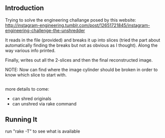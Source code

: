 ## Introduction

Trying to solve the engineering challange posed by this website:
http://instagram-engineering.tumblr.com/post/12651721845/instagram-engineering-challenge-the-unshredder

It reads in the file (provided) and breaks it up into slices (tried the part about automatically finding the breaks but not as obvious as I thought).
Along the way various info printed.

Finally, writes out all the 2-slices and then the final reconstructed image.

NOTE: Now can find where the image cylinder should be broken in order to know which slice to start with.

##

more details to come:
- can shred originals
- can unshred via rake command

## Running It

run "rake -T" to see what is available
